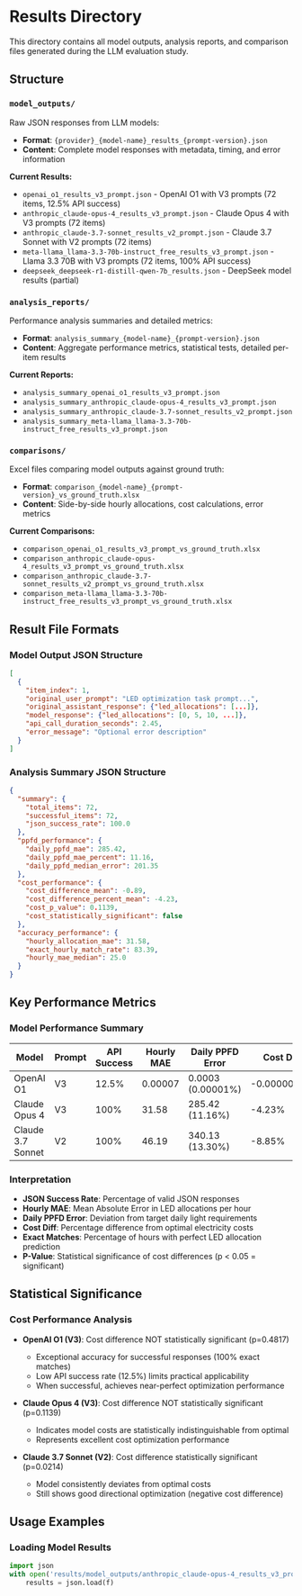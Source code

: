# Results Directory

This directory contains all model outputs, analysis reports, and comparison files generated during the LLM evaluation study.

## Structure

### `model_outputs/`
Raw JSON responses from LLM models:

- **Format**: `{provider}_{model-name}_results_{prompt-version}.json`
- **Content**: Complete model responses with metadata, timing, and error information

**Current Results:**
- `openai_o1_results_v3_prompt.json` - OpenAI O1 with V3 prompts (72 items, 12.5% API success)
- `anthropic_claude-opus-4_results_v3_prompt.json` - Claude Opus 4 with V3 prompts (72 items)
- `anthropic_claude-3.7-sonnet_results_v2_prompt.json` - Claude 3.7 Sonnet with V2 prompts (72 items)
- `meta-llama_llama-3.3-70b-instruct_free_results_v3_prompt.json` - Llama 3.3 70B with V3 prompts (72 items, 100% API success)
- `deepseek_deepseek-r1-distill-qwen-7b_results.json` - DeepSeek model results (partial)

### `analysis_reports/`
Performance analysis summaries and detailed metrics:

- **Format**: `analysis_summary_{model-name}_{prompt-version}.json`
- **Content**: Aggregate performance metrics, statistical tests, detailed per-item results

**Current Reports:**
- `analysis_summary_openai_o1_results_v3_prompt.json`
- `analysis_summary_anthropic_claude-opus-4_results_v3_prompt.json`
- `analysis_summary_anthropic_claude-3.7-sonnet_results_v2_prompt.json`
- `analysis_summary_meta-llama_llama-3.3-70b-instruct_free_results_v3_prompt.json`

### `comparisons/`
Excel files comparing model outputs against ground truth:

- **Format**: `comparison_{model-name}_{prompt-version}_vs_ground_truth.xlsx`
- **Content**: Side-by-side hourly allocations, cost calculations, error metrics

**Current Comparisons:**
- `comparison_openai_o1_results_v3_prompt_vs_ground_truth.xlsx`
- `comparison_anthropic_claude-opus-4_results_v3_prompt_vs_ground_truth.xlsx`
- `comparison_anthropic_claude-3.7-sonnet_results_v2_prompt_vs_ground_truth.xlsx`
- `comparison_meta-llama_llama-3.3-70b-instruct_free_results_v3_prompt_vs_ground_truth.xlsx`

## Result File Formats

### Model Output JSON Structure
```json
[
  {
    "item_index": 1,
    "original_user_prompt": "LED optimization task prompt...",
    "original_assistant_response": {"led_allocations": [...]},
    "model_response": {"led_allocations": [0, 5, 10, ...]},
    "api_call_duration_seconds": 2.45,
    "error_message": "Optional error description"
  }
]
```

### Analysis Summary JSON Structure
```json
{
  "summary": {
    "total_items": 72,
    "successful_items": 72,
    "json_success_rate": 100.0
  },
  "ppfd_performance": {
    "daily_ppfd_mae": 285.42,
    "daily_ppfd_mae_percent": 11.16,
    "daily_ppfd_median_error": 201.35
  },
  "cost_performance": {
    "cost_difference_mean": -0.89,
    "cost_difference_percent_mean": -4.23,
    "cost_p_value": 0.1139,
    "cost_statistically_significant": false
  },
  "accuracy_performance": {
    "hourly_allocation_mae": 31.58,
    "exact_hourly_match_rate": 83.39,
    "hourly_mae_median": 25.0
  }
}
```

## Key Performance Metrics

### Model Performance Summary

| Model | Prompt | API Success | Hourly MAE | Daily PPFD Error | Cost Diff | Exact Matches | P-Value |
|-------|--------|-------------|------------|------------------|-----------|---------------|---------|
| OpenAI O1 | V3 | 12.5% | 0.00007 | 0.0003 (0.00001%) | -0.0000004% | 100.0% | 0.4817 |
| Claude Opus 4 | V3 | 100% | 31.58 | 285.42 (11.16%) | -4.23% | 83.39% | 0.1139 |
| Claude 3.7 Sonnet | V2 | 100% | 46.19 | 340.13 (13.30%) | -8.85% | 78.53% | 0.0214 |

### Interpretation
- **JSON Success Rate**: Percentage of valid JSON responses
- **Hourly MAE**: Mean Absolute Error in LED allocations per hour
- **Daily PPFD Error**: Deviation from target daily light requirements
- **Cost Diff**: Percentage difference from optimal electricity costs
- **Exact Matches**: Percentage of hours with perfect LED allocation prediction
- **P-Value**: Statistical significance of cost differences (p < 0.05 = significant)

## Statistical Significance

### Cost Performance Analysis
- **OpenAI O1 (V3)**: Cost difference NOT statistically significant (p=0.4817)
  - Exceptional accuracy for successful responses (100% exact matches)
  - Low API success rate (12.5%) limits practical applicability
  - When successful, achieves near-perfect optimization performance
  
- **Claude Opus 4 (V3)**: Cost difference NOT statistically significant (p=0.1139)
  - Indicates model costs are statistically indistinguishable from optimal
  - Represents excellent cost optimization performance
  
- **Claude 3.7 Sonnet (V2)**: Cost difference statistically significant (p=0.0214)
  - Model consistently deviates from optimal costs
  - Still shows good directional optimization (negative cost difference)

## Usage Examples

### Loading Model Results
```python
import json
with open('results/model_outputs/anthropic_claude-opus-4_results_v3_prompt.json', 'r') as f:
    results = json.load(f)
```